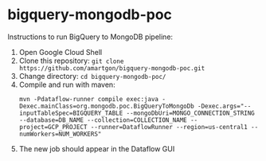 # bigquery-mongodb-poc

Instructions to run BigQuery to MongoDB pipeline:

1. Open Google Cloud Shell
2. Clone this repository: `git clone https://github.com/amartgon/bigquery-mongodb-poc.git`
3. Change directory: `cd bigquery-mongodb-poc/`
4. Compile and run with maven:
   ```
   mvn -Pdataflow-runner compile exec:java -Dexec.mainClass=org.mongodb.poc.BigQueryToMongoDb -Dexec.args="--inputTableSpec=BIGQUERY_TABLE --mongoDbUri=MONGO_CONNECTION_STRING --database=DB_NAME --collection=COLLECTION_NAME --project=GCP_PROJECT --runner=DataflowRunner --region=us-central1 --numWorkers=NUM_WORKERS"
   ```
6. The new job should appear in the Dataflow GUI
